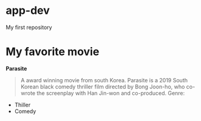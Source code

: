 # app-dev
My first repository
# My favorite movie 
**Parasite**
> A award winning movie from south Korea.
> Parasite is a 2019 South Korean black comedy thriller film directed by Bong Joon-ho, who co-wrote the screenplay with Han Jin-won and co-produced.
> Genre:
- Thiller
- Comedy
  
